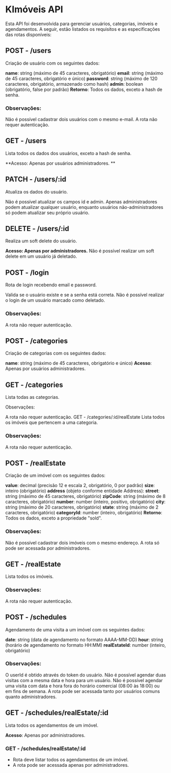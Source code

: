 # KImóveis API

Esta API foi desenvolvida para gerenciar usuários, categorias, imóveis e agendamentos. A seguir, estão listados os requisitos e as especificações das rotas disponíveis:

## POST - /users
Criação de usuário com os seguintes dados:

**name**: string (máximo de 45 caracteres, obrigatório)
**email**: string (máximo de 45 caracteres, obrigatório e único)
**password**: string (máximo de 120 caracteres, obrigatório, armazenado como hash)
**admin**: boolean (obrigatório, false por padrão)
**Retorno**: Todos os dados, exceto a hash de senha.

### Observações:

Não é possível cadastrar dois usuários com o mesmo e-mail.
A rota não requer autenticação.

## GET - /users
Lista todos os dados dos usuários, exceto a hash de senha.

**Acesso: Apenas por usuários administradores.
**

## PATCH - /users/:id
Atualiza os dados do usuário.

Não é possível atualizar os campos id e admin.
Apenas administradores podem atualizar qualquer usuário, enquanto usuários não-administradores só podem atualizar seu próprio usuário.

## DELETE - /users/:id
Realiza um soft delete do usuário.

**Acesso: Apenas por administradores.**
Não é possível realizar um soft delete em um usuário já deletado.

## POST - /login
Rota de login recebendo email e password.

Valida se o usuário existe e se a senha está correta.
Não é possível realizar o login de um usuário marcado como deletado.

### Observações:

A rota não requer autenticação.

## POST - /categories
Criação de categorias com os seguintes dados:

**name**: string (máximo de 45 caracteres, obrigatório e único)
**Acesso**: Apenas por usuários administradores.

## GET - /categories
Lista todas as categorias.

Observações:

A rota não requer autenticação.
GET - /categories/:id/realEstate
Lista todos os imóveis que pertencem a uma categoria.

### Observações:

A rota não requer autenticação.

## POST - /realEstate
Criação de um imóvel com os seguintes dados:

**value**: decimal (precisão 12 e escala 2, obrigatório, 0 por padrão)
**size**: inteiro (obrigatório)
**address** (objeto conforme entidade Address):
**street**: string (máximo de 45 caracteres, obrigatório)
**zipCode**: string (máximo de 8 caracteres, obrigatório)
**number**: number (inteiro, positivo, obrigatório)
**city**: string (máximo de 20 caracteres, obrigatório)
**state**: string (máximo de 2 caracteres, obrigatório)
**categoryId**: number (inteiro, obrigatório)
**Retorno**: Todos os dados, exceto a propriedade "sold".

### Observações:

Não é possível cadastrar dois imóveis com o mesmo endereço.
A rota só pode ser acessada por administradores.

## GET - /realEstate
Lista todos os imóveis.

### Observações:

A rota não requer autenticação.

## POST - /schedules
Agendamento de uma visita a um imóvel com os seguintes dados:

**date**: string (data de agendamento no formato AAAA-MM-DD)
**hour**: string (horário de agendamento no formato HH:MM)
**realEstateId**: number (inteiro, obrigatório)

### Observações:

O userId é obtido através do token do usuário.
Não é possível agendar duas visitas com a mesma data e hora para um usuário.
Não é possível agendar uma visita com data e hora fora do horário comercial (08:00 às 18:00) ou em fins de semana.
A rota pode ser acessada tanto por usuários comuns quanto administradores.

## GET - /schedules/realEstate/:id
Lista todos os agendamentos de um imóvel.

**Acesso**: Apenas por administradores.

### GET - /schedules/realEstate/:id

- Rota deve listar todos os agendamentos de um imóvel.
- A rota pode ser acessada apenas por administradores.
